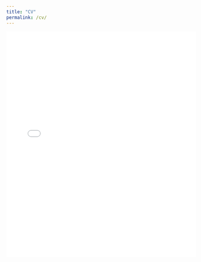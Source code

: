 ```yaml
---
title: "CV"
permalink: /cv/
---
```


<embed src="/assets/documents/cv.pdf" type="application/pdf" width="100%" height="600px" />

